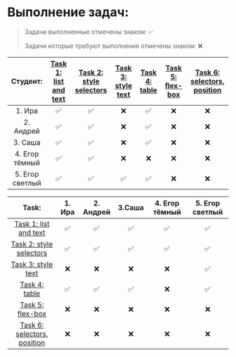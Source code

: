 # Выполнение задач:

> Задачи выполненные отмечены знаком: &#9989;
>
> Задачи которые требуют выполнения отмечены знаком: &#10060;

| Студент:        | [Task 1: list and text](https://momaesham.github.io/html-css/dz/1) | [Task 2: style selectors](https://momaesham.github.io/html-css/dz/2) | [Task 3: style text](https://momaesham.github.io/html-css/dz/3) | [Task 4: table](https://momaesham.github.io/html-css/dz/4) | [Task 5: flex-box](https://momaesham.github.io/html-css/dz/5) | [Task 6: selectors, position](https://momaesham.github.io/html-css/dz/6) |
|:---------------:|:---------------------:|:-----------------------:|:------------------:|:-------------:|:----------------:|:---------------------------:|
| 1. Ира          | ✅                     |  ✅                       | ❌                  | ✅             | ❌                | ❌                           |
| 2. Андрей       | ✅                     |  ✅                       | ❌                  | ✅             | ❌                | ❌                           |
| 3. Саша         | ✅                     |  ✅                       | ❌                  | ✅             | ❌                | ❌                           |
| 4. Егор тёмный  | ✅                     |  ✅                       | ❌                  | ❌             | ❌                | ❌                           |
| 5. Егор светлый | ✅                     |  ✅                       | ✅                  | ✅             | ❌                | ❌                           |


| Task:        |    1. Ира    |  2. Андрей  |    3.Саша    | 4. Егор тёмный | 5. Егор светлый |
|:---------------:|:---------------------:|:-----------------------:|:------------------:|:-------------:|:----------------:|
| [Task 1: list and text](https://momaesham.github.io/html-css/dz/1) | ✅ |  ✅ | ✅ | ✅ | ✅ |
| [Task 2: style selectors](https://momaesham.github.io/html-css/dz/2) | ✅ |  ✅ | ✅ | ✅ | ✅ |
| [Task 3: style text](https://momaesham.github.io/html-css/dz/3) | ❌ |  ❌ | ❌ | ❌ | ✅ |
| [Task 4: table](https://momaesham.github.io/html-css/dz/4) | ✅ | ✅ | ✅ | ❌ | ✅ |
| [Task 5: flex-box](https://momaesham.github.io/html-css/dz/5) | ❌ |  ❌ | ❌ | ❌ | ❌ |
| [Task 6: selectors, position](https://momaesham.github.io/html-css/dz/6) | ❌ |  ❌ | ❌ | ❌ | ❌ |
